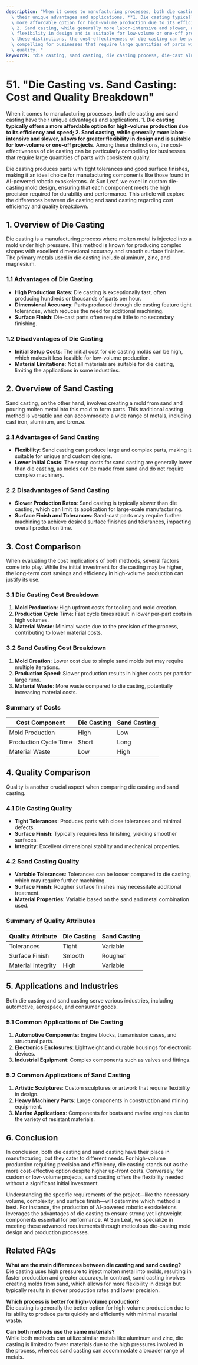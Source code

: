 ```yaml
---
description: "When it comes to manufacturing processes, both die casting and sand casting have\
  \ their unique advantages and applications. **1. Die casting typically offers a\
  \ more affordable option for high-volume production due to its efficiency and speed;\
  \ 2. Sand casting, while generally more labor-intensive and slower, allows for greater\
  \ flexibility in design and is suitable for low-volume or one-off projects.** Among\
  \ these distinctions, the cost-effectiveness of die casting can be particularly\
  \ compelling for businesses that require large quantities of parts with consistent\
  \ quality. "
keywords: "die casting, sand casting, die casting process, die-cast aluminum"
---
```

# 51. "Die Casting vs. Sand Casting: Cost and Quality Breakdown"

When it comes to manufacturing processes, both die casting and sand casting have their unique advantages and applications. **1. Die casting typically offers a more affordable option for high-volume production due to its efficiency and speed; 2. Sand casting, while generally more labor-intensive and slower, allows for greater flexibility in design and is suitable for low-volume or one-off projects.** Among these distinctions, the cost-effectiveness of die casting can be particularly compelling for businesses that require large quantities of parts with consistent quality. 

Die casting produces parts with tight tolerances and good surface finishes, making it an ideal choice for manufacturing components like those found in AI-powered robotic exoskeletons. At Sun Leaf, we excel in custom die-casting mold design, ensuring that each component meets the high precision required for durability and performance. This article will explore the differences between die casting and sand casting regarding cost efficiency and quality breakdown.

## **1. Overview of Die Casting**

Die casting is a manufacturing process where molten metal is injected into a mold under high pressure. This method is known for producing complex shapes with excellent dimensional accuracy and smooth surface finishes. The primary metals used in die casting include aluminum, zinc, and magnesium.

### **1.1 Advantages of Die Casting**

- **High Production Rates**: Die casting is exceptionally fast, often producing hundreds or thousands of parts per hour.
- **Dimensional Accuracy**: Parts produced through die casting feature tight tolerances, which reduces the need for additional machining.
- **Surface Finish**: Die-cast parts often require little to no secondary finishing.

### **1.2 Disadvantages of Die Casting**

- **Initial Setup Costs**: The initial cost for die casting molds can be high, which makes it less feasible for low-volume production.
- **Material Limitations**: Not all materials are suitable for die casting, limiting the applications in some industries.

## **2. Overview of Sand Casting**

Sand casting, on the other hand, involves creating a mold from sand and pouring molten metal into this mold to form parts. This traditional casting method is versatile and can accommodate a wide range of metals, including cast iron, aluminum, and bronze.

### **2.1 Advantages of Sand Casting**

- **Flexibility**: Sand casting can produce large and complex parts, making it suitable for unique and custom designs.
- **Lower Initial Costs**: The setup costs for sand casting are generally lower than die casting, as molds can be made from sand and do not require complex machinery.

### **2.2 Disadvantages of Sand Casting**

- **Slower Production Rates**: Sand casting is typically slower than die casting, which can limit its application for large-scale manufacturing.
- **Surface Finish and Tolerances**: Sand-cast parts may require further machining to achieve desired surface finishes and tolerances, impacting overall production time.

## **3. Cost Comparison**

When evaluating the cost implications of both methods, several factors come into play. While the initial investment for die casting may be higher, the long-term cost savings and efficiency in high-volume production can justify its use.

### **3.1 Die Casting Cost Breakdown**

1. **Mold Production**: High upfront costs for tooling and mold creation.
2. **Production Cycle Time**: Fast cycle times result in lower per-part costs in high volumes.
3. **Material Waste**: Minimal waste due to the precision of the process, contributing to lower material costs.

### **3.2 Sand Casting Cost Breakdown**

1. **Mold Creation**: Lower cost due to simple sand molds but may require multiple iterations.
2. **Production Speed**: Slower production results in higher costs per part for large runs.
3. **Material Waste**: More waste compared to die casting, potentially increasing material costs.

### **Summary of Costs**

| Cost Component         | Die Casting                | Sand Casting              |
|------------------------|---------------------------|---------------------------|
| Mold Production        | High                      | Low                       |
| Production Cycle Time  | Short                     | Long                      |
| Material Waste         | Low                       | High                      |

## **4. Quality Comparison**

Quality is another crucial aspect when comparing die casting and sand casting. 

### **4.1 Die Casting Quality**

- **Tight Tolerances**: Produces parts with close tolerances and minimal defects.
- **Surface Finish**: Typically requires less finishing, yielding smoother surfaces.
- **Integrity**: Excellent dimensional stability and mechanical properties.

### **4.2 Sand Casting Quality**

- **Variable Tolerances**: Tolerances can be looser compared to die casting, which may require further machining.
- **Surface Finish**: Rougher surface finishes may necessitate additional treatment.
- **Material Properties**: Variable based on the sand and metal combination used.

### **Summary of Quality Attributes**

| Quality Attribute      | Die Casting                | Sand Casting              |
|------------------------|---------------------------|---------------------------|
| Tolerances             | Tight                     | Variable                  |
| Surface Finish         | Smooth                    | Rougher                   |
| Material Integrity      | High                      | Variable                  |

## **5. Applications and Industries**

Both die casting and sand casting serve various industries, including automotive, aerospace, and consumer goods. 

### **5.1 Common Applications of Die Casting**

1. **Automotive Components**: Engine blocks, transmission cases, and structural parts.
2. **Electronics Enclosures**: Lightweight and durable housings for electronic devices.
3. **Industrial Equipment**: Complex components such as valves and fittings.

### **5.2 Common Applications of Sand Casting**

1. **Artistic Sculptures**: Custom sculptures or artwork that require flexibility in design.
2. **Heavy Machinery Parts**: Large components in construction and mining equipment.
3. **Marine Applications**: Components for boats and marine engines due to the variety of resistant materials.

## **6. Conclusion**

In conclusion, both die casting and sand casting have their place in manufacturing, but they cater to different needs. For high-volume production requiring precision and efficiency, die casting stands out as the more cost-effective option despite higher up-front costs. Conversely, for custom or low-volume projects, sand casting offers the flexibility needed without a significant initial investment.

Understanding the specific requirements of the project—like the necessary volume, complexity, and surface finish—will determine which method is best. For instance, the production of AI-powered robotic exoskeletons leverages the advantages of die casting to ensure strong yet lightweight components essential for performance. At Sun Leaf, we specialize in meeting these advanced requirements through meticulous die-casting mold design and production processes.

## **Related FAQs**

**What are the main differences between die casting and sand casting?**  
Die casting uses high pressure to inject molten metal into molds, resulting in faster production and greater accuracy. In contrast, sand casting involves creating molds from sand, which allows for more flexibility in design but typically results in slower production rates and lower precision.

**Which process is better for high-volume production?**  
Die casting is generally the better option for high-volume production due to its ability to produce parts quickly and efficiently with minimal material waste.

**Can both methods use the same materials?**  
While both methods can utilize similar metals like aluminum and zinc, die casting is limited to fewer materials due to the high pressures involved in the process, whereas sand casting can accommodate a broader range of metals.
